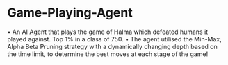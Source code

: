 # Game-Playing-Agent
• An AI Agent that plays the game of Halma which defeated humans it played against. Top 1% in a class of 750.
• The agent utilised the Min-Max, Alpha Beta Pruning strategy with a dynamically changing depth based on the time limit, to determine the best moves at each stage of the game!
